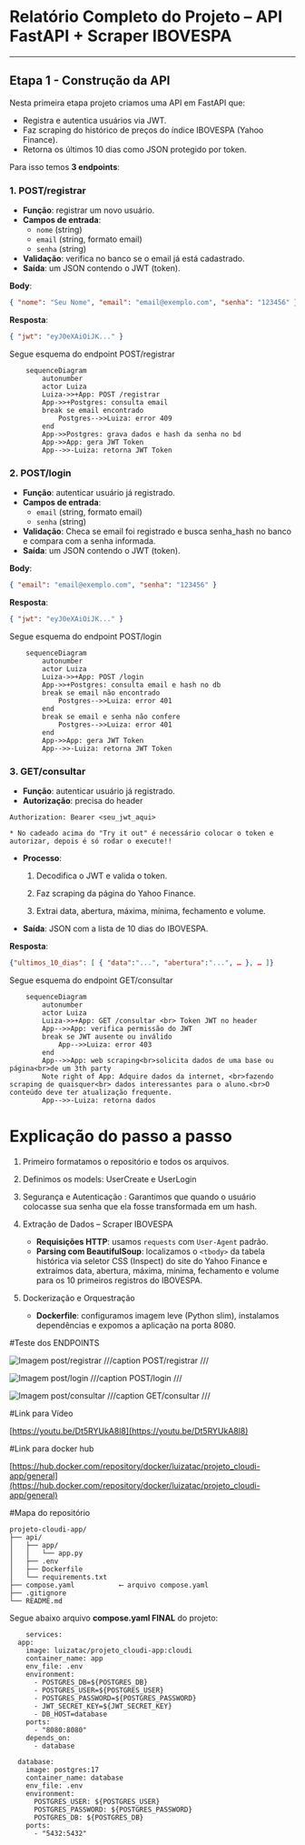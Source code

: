 # Relatório Completo do Projeto – API FastAPI + Scraper IBOVESPA

---

## Etapa 1 - Construção da API

Nesta primeira etapa projeto criamos uma API em FastAPI que:

- Registra e autentica usuários via JWT.  
- Faz scraping do histórico de preços do índice IBOVESPA (Yahoo Finance).  
- Retorna os últimos 10 dias como JSON protegido por token.

Para isso temos **3 endpoints**:

### 1. POST/registrar 

* **Função**: registrar um novo usuário.  
* **Campos de entrada**:  
    - `nome` (string)  
    - `email` (string, formato email)  
    - `senha` (string) 
* **Validação**: verifica no banco se o email já está cadastrado. 
* **Saída**: um JSON contendo o JWT (token).

**Body**:
```json
{ "nome": "Seu Nome", "email": "email@exemplo.com", "senha": "123456" }
```


**Resposta**:
```json
{ "jwt": "eyJ0eXAiOiJK..." }
```

Segue esquema do endpoint POST/registrar


``` mermaid
    sequenceDiagram
        autonumber
        actor Luiza
        Luiza->>+App: POST /registrar
        App->>+Postgres: consulta email
        break se email encontrado
            Postgres-->>Luiza: error 409
        end
        App->>Postgres: grava dados e hash da senha no bd
        App->>App: gera JWT Token
        App-->>-Luiza: retorna JWT Token
```


### 2. POST/login 

* **Função**: autenticar usuário já registrado.
* **Campos de entrada**:  
    - `email` (string, formato email)  
    - `senha` (string) 
* **Validação**: Checa se email foi registrado e busca senha_hash no banco e compara com a senha informada.
* **Saída**: um JSON contendo o JWT (token).

**Body**:
```json
{ "email": "email@exemplo.com", "senha": "123456" }
```

**Resposta**:
```json
{ "jwt": "eyJ0eXAiOiJK..." }
```

Segue esquema do endpoint POST/login

``` mermaid
    sequenceDiagram
        autonumber
        actor Luiza
        Luiza->>+App: POST /login
        App->>+Postgres: consulta email e hash no db
        break se email não encontrado
            Postgres-->>Luiza: error 401
        end
        break se email e senha não confere
            Postgres-->>Luiza: error 401
        end
        App->>App: gera JWT Token
        App-->>-Luiza: retorna JWT Token
```


### 3. GET/consultar 

* **Função**: autenticar usuário já registrado.
* **Autorização**: precisa do header 
```
Authorization: Bearer <seu_jwt_aqui>
```
	* No cadeado acima do "Try it out" é necessário colocar o token e autorizar, depois é só rodar o execute!!

* **Processo**:
	1. Decodifica o JWT e valida o token.

	2. Faz scraping da página do Yahoo Finance.

	3. Extrai data, abertura, máxima, mínima, fechamento e volume.

* **Saída**: JSON com a lista de 10 dias do IBOVESPA.
	
**Resposta**:
```json
{"ultimos_10_dias": [ { "data":"...", "abertura":"...", … }, … ]}
```

Segue esquema do endpoint GET/consultar

``` mermaid
    sequenceDiagram
        autonumber
        actor Luiza
        Luiza->>+App: GET /consultar <br> Token JWT no header
        App-->>App: verifica permissão do JWT
        break se JWT ausente ou inválido
            App-->>Luiza: error 403
        end
        App-->>App: web scraping<br>solicita dados de uma base ou página<br>de um 3th party
        Note right of App: Adquire dados da internet, <br>fazendo scraping de quaisquer<br> dados interessantes para o aluno.<br>O conteúdo deve ter atualização frequente.
        App-->>-Luiza: retorna dados
```


# Explicação do passo a passo

1. Primeiro formatamos o repositório e todos os arquivos.

2. Definimos os models: UserCreate e UserLogin 

3. Segurança e Autenticação : Garantimos que quando o usuário colocasse sua senha que ela fosse transformada em um hash.

4. Extração de Dados – Scraper IBOVESPA  
    - **Requisições HTTP**: usamos `requests` com `User-Agent` padrão.
    - **Parsing com BeautifulSoup**: localizamos o `<tbody>` da tabela histórica via seletor CSS (Inspect) do site do Yahoo Finance e extraímos data, abertura, máxima, mínima, fechamento e volume para os 10 primeiros registros do IBOVESPA.  

5. Dockerização e Orquestração  
    - **Dockerfile**: configuramos imagem leve (Python slim), instalamos dependências e expomos a aplicação na porta 8080.  

#Teste dos ENDPOINTS

![Imagem post/registrar](./registrar.png)
///caption
POST/registrar
///

![Imagem post/login](./login.png)
///caption
POST/login
///

![Imagem post/consultar](./consultar.png)
///caption
GET/consultar
///

#Link para Vídeo

[https://youtu.be/Dt5RYUkA8l8](https://youtu.be/Dt5RYUkA8l8)

#Link para docker hub

[https://hub.docker.com/repository/docker/luizatac/projeto_cloudi-app/general](https://hub.docker.com/repository/docker/luizatac/projeto_cloudi-app/general)

#Mapa do repositório

```
projeto-cloudi-app/
├── api/
│   ├── app/              
│   │   └── app.py
│   ├── .env              
│   ├── Dockerfile         
│   └── requirements.txt
├── compose.yaml           ⟵ arquivo compose.yaml
├── .gitignore
└── README.md 
```

Segue abaixo arquivo **compose.yaml FINAL** do projeto:

``` { .yaml title="compose.yaml" }
    services:
  app:
    image: luizatac/projeto_cloudi-app:cloudi
    container_name: app
    env_file: .env
    environment:
      - POSTGRES_DB=${POSTGRES_DB}
      - POSTGRES_USER=${POSTGRES_USER}
      - POSTGRES_PASSWORD=${POSTGRES_PASSWORD}
      - JWT_SECRET_KEY=${JWT_SECRET_KEY}
      - DB_HOST=database
    ports:
      - "8080:8080"
    depends_on:
      - database

  database:
    image: postgres:17
    container_name: database
    env_file: .env                 
    environment:
      POSTGRES_USER: ${POSTGRES_USER}
      POSTGRES_PASSWORD: ${POSTGRES_PASSWORD}
      POSTGRES_DB: ${POSTGRES_DB}
    ports:
      - "5432:5432"

```



